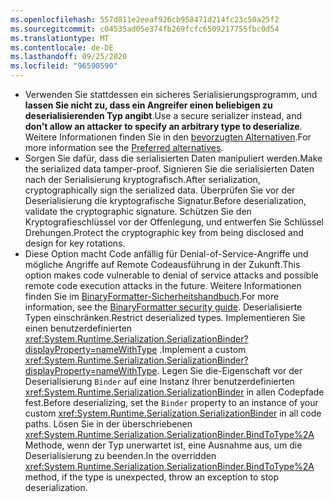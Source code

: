 ```yaml
---
ms.openlocfilehash: 557d811e2eeaf926cb958471d214fc23c50a25f2
ms.sourcegitcommit: c04535ad05e374fb269fcfc6509217755fbc0d54
ms.translationtype: MT
ms.contentlocale: de-DE
ms.lasthandoff: 09/25/2020
ms.locfileid: "96590590"
---
```

- <span data-ttu-id="c0635-101">Verwenden Sie stattdessen ein sicheres Serialisierungsprogramm, und **lassen Sie nicht zu, dass ein Angreifer einen beliebigen zu deserialisierenden Typ angibt**.</span><span class="sxs-lookup"><span data-stu-id="c0635-101">Use a secure serializer instead, and **don't allow an attacker to specify an arbitrary type to deserialize**.</span></span> <span data-ttu-id="c0635-102">Weitere Informationen finden Sie in den [bevorzugten Alternativen](/dotnet/standard/serialization/binaryformatter-security-guide#preferred-alternatives).</span><span class="sxs-lookup"><span data-stu-id="c0635-102">For more information see the [Preferred alternatives](/dotnet/standard/serialization/binaryformatter-security-guide#preferred-alternatives).</span></span>
- <span data-ttu-id="c0635-103">Sorgen Sie dafür, dass die serialisierten Daten manipuliert werden.</span><span class="sxs-lookup"><span data-stu-id="c0635-103">Make the serialized data tamper-proof.</span></span> <span data-ttu-id="c0635-104">Signieren Sie die serialisierten Daten nach der Serialisierung kryptografisch.</span><span class="sxs-lookup"><span data-stu-id="c0635-104">After serialization, cryptographically sign the serialized data.</span></span> <span data-ttu-id="c0635-105">Überprüfen Sie vor der Deserialisierung die kryptografische Signatur.</span><span class="sxs-lookup"><span data-stu-id="c0635-105">Before deserialization, validate the cryptographic signature.</span></span> <span data-ttu-id="c0635-106">Schützen Sie den Kryptografieschlüssel vor der Offenlegung, und entwerfen Sie Schlüssel Drehungen.</span><span class="sxs-lookup"><span data-stu-id="c0635-106">Protect the cryptographic key from being disclosed and design for key rotations.</span></span>
- <span data-ttu-id="c0635-107">Diese Option macht Code anfällig für Denial-of-Service-Angriffe und mögliche Angriffe auf Remote Codeausführung in der Zukunft.</span><span class="sxs-lookup"><span data-stu-id="c0635-107">This option makes code vulnerable to denial of service attacks and possible remote code execution attacks in the future.</span></span> <span data-ttu-id="c0635-108">Weitere Informationen finden Sie im [BinaryFormatter-Sicherheitshandbuch](/dotnet/standard/serialization/binaryformatter-security-guide).</span><span class="sxs-lookup"><span data-stu-id="c0635-108">For more information, see the [BinaryFormatter security guide](/dotnet/standard/serialization/binaryformatter-security-guide).</span></span> <span data-ttu-id="c0635-109">Deserialisierte Typen einschränken.</span><span class="sxs-lookup"><span data-stu-id="c0635-109">Restrict deserialized types.</span></span> <span data-ttu-id="c0635-110">Implementieren Sie einen benutzerdefinierten <xref:System.Runtime.Serialization.SerializationBinder?displayProperty=nameWithType> .</span><span class="sxs-lookup"><span data-stu-id="c0635-110">Implement a custom <xref:System.Runtime.Serialization.SerializationBinder?displayProperty=nameWithType>.</span></span> <span data-ttu-id="c0635-111">Legen Sie die-Eigenschaft vor der Deserialisierung `Binder` auf eine Instanz Ihrer benutzerdefinierten <xref:System.Runtime.Serialization.SerializationBinder> in allen Codepfade fest.</span><span class="sxs-lookup"><span data-stu-id="c0635-111">Before deserializing, set the `Binder` property to an instance of your custom <xref:System.Runtime.Serialization.SerializationBinder> in all code paths.</span></span> <span data-ttu-id="c0635-112">Lösen Sie in der überschriebenen <xref:System.Runtime.Serialization.SerializationBinder.BindToType%2A> Methode, wenn der Typ unerwartet ist, eine Ausnahme aus, um die Deserialisierung zu beenden.</span><span class="sxs-lookup"><span data-stu-id="c0635-112">In the overridden <xref:System.Runtime.Serialization.SerializationBinder.BindToType%2A> method, if the type is unexpected, throw an exception to stop deserialization.</span></span>
